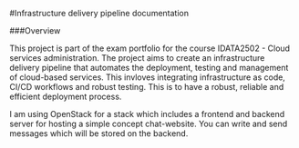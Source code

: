 #Infrastructure delivery pipeline documentation

###Overview

This project is part of the exam portfolio for the course IDATA2502 - Cloud services administration.
The project aims to create an infrastructure delivery pipeline that automates the deployment, testing and management of cloud-based services. This invloves integrating infrastructure as code, CI/CD workflows and robust testing. This is to have a robust, reliable and efficient deployment process.

I am using OpenStack for a stack which includes a frontend and backend server for hosting a simple concept chat-website. You can write and send messages which will be stored on the backend.

